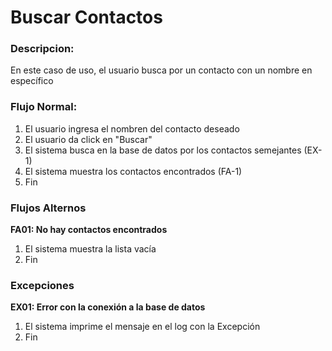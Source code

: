 # Buscar Contactos
### Descripcion:
En este caso de uso, el usuario busca por un contacto con un nombre en específico
### Flujo Normal:
1. El usuario ingresa el nombren del contacto deseado
2. El usuario da click en "Buscar" 
3. El sistema busca en la base de datos por los contactos semejantes (EX-1)
4. El sistema muestra los contactos encontrados (FA-1) 
5. Fin

### Flujos Alternos
**FA01: No hay contactos encontrados**
1. El sistema muestra la lista vacía
2. Fin

### Excepciones
**EX01: Error con la conexión a la base de datos**
1. El sistema imprime el mensaje en el log con la Excepción
2. Fin